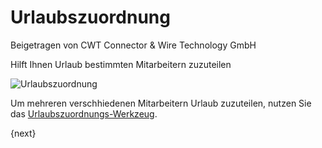 # Urlaubszuordnung
<span class="text-muted contributed-by">Beigetragen von CWT Connector & Wire Technology GmbH</span>

Hilft Ihnen Urlaub bestimmten Mitarbeitern zuzuteilen

<img class="screenshot" alt="Urlaubszuordnung" src="{{docs_base_url}}/assets/img/human-resources/leave-allocation.png">

Um mehreren verschhiedenen Mitarbeitern Urlaub zuzuteilen, nutzen Sie das [Urlaubszuordnungs-Werkzeug]({{docs_base_url}}/user/manual/en/human-resources/tools/leave-allocation-tool.html).

{next}
